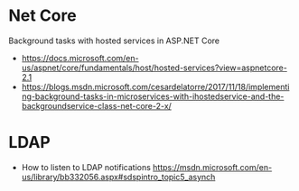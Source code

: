 # Net Core
Background tasks with hosted services in ASP.NET Core

* https://docs.microsoft.com/en-us/aspnet/core/fundamentals/host/hosted-services?view=aspnetcore-2.1
* https://blogs.msdn.microsoft.com/cesardelatorre/2017/11/18/implementing-background-tasks-in-microservices-with-ihostedservice-and-the-backgroundservice-class-net-core-2-x/

# LDAP
* How to listen to LDAP notifications https://msdn.microsoft.com/en-us/library/bb332056.aspx#sdspintro_topic5_asynch
